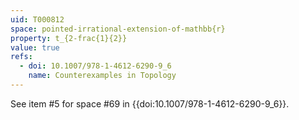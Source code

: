 ```yaml
---
uid: T000812
space: pointed-irrational-extension-of-mathbb{r}
property: t_{2-frac{1}{2}}
value: true
refs:
  - doi: 10.1007/978-1-4612-6290-9_6
    name: Counterexamples in Topology
---
```

See item #5 for space #69 in {{doi:10.1007/978-1-4612-6290-9_6}}.

